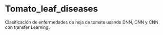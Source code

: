# Tomato_leaf_diseases
Clasificación de enfermedades de hoja de tomate usando DNN, CNN y CNN con transfer Learning.
